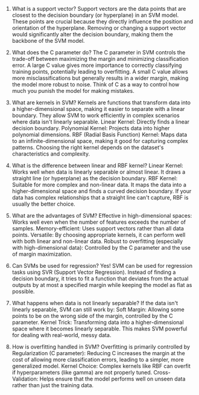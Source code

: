 1. What is a support vector?
Support vectors are the data points that are closest to the decision boundary (or hyperplane) in an SVM model. These points are crucial because they directly influence the position and orientation of the hyperplane. Removing or changing a support vector would significantly alter the decision boundary, making them the backbone of the SVM model.

2. What does the C parameter do?
The C parameter in SVM controls the trade-off between maximizing the margin and minimizing classification error.
A large C value gives more importance to correctly classifying training points, potentially leading to overfitting.
A small C value allows more misclassifications but generally results in a wider margin, making the model more robust to noise.
Think of C as a way to control how much you punish the model for making mistakes.

3. What are kernels in SVM?
Kernels are functions that transform data into a higher-dimensional space, making it easier to separate with a linear boundary. They allow SVM to work efficiently in complex scenarios where data isn't linearly separable.
Linear Kernel: Directly finds a linear decision boundary.
Polynomial Kernel: Projects data into higher polynomial dimensions.
RBF (Radial Basis Function) Kernel: Maps data to an infinite-dimensional space, making it good for capturing complex patterns.
Choosing the right kernel depends on the dataset's characteristics and complexity.

4. What is the difference between linear and RBF kernel?
Linear Kernel: Works well when data is linearly separable or almost linear. It draws a straight line (or hyperplane) as the decision boundary.
RBF Kernel: Suitable for more complex and non-linear data. It maps the data into a higher-dimensional space and finds a curved decision boundary.
If your data has complex relationships that a straight line can't capture, RBF is usually the better choice.

5. What are the advantages of SVM?
Effective in high-dimensional spaces: Works well even when the number of features exceeds the number of samples.
Memory-efficient: Uses support vectors rather than all data points.
Versatile: By choosing appropriate kernels, it can perform well with both linear and non-linear data.
Robust to overfitting (especially with high-dimensional data): Controlled by the C parameter and the use of margin maximization.

6. Can SVMs be used for regression?
Yes! SVM can be used for regression tasks using SVR (Support Vector Regression). Instead of finding a decision boundary, it tries to fit a function that deviates from the actual outputs by at most a specified margin while keeping the model as flat as possible.

7. What happens when data is not linearly separable?
If the data isn't linearly separable, SVM can still work by:
Soft Margin: Allowing some points to be on the wrong side of the margin, controlled by the C parameter.
Kernel Trick: Transforming data into a higher-dimensional space where it becomes linearly separable.
This makes SVM powerful for dealing with real-world, messy data.

8. How is overfitting handled in SVM?
Overfitting is primarily controlled by
Regularization (C parameter): Reducing C increases the margin at the cost of allowing more classification errors, leading to a simpler, more generalized model.
Kernel Choice: Complex kernels like RBF can overfit if hyperparameters (like gamma) are not properly tuned.
Cross-Validation: Helps ensure that the model performs well on unseen data rather than just the training data.